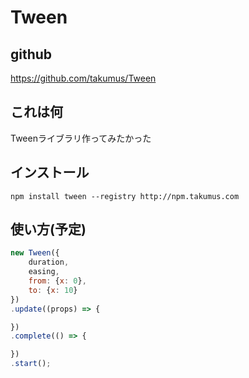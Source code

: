 # Tween
## github
<https://github.com/takumus/Tween>
## これは何
Tweenライブラリ作ってみたかった
## インストール
`npm install tween --registry http://npm.takumus.com`
## 使い方(予定)
```js
new Tween({
    duration,
    easing, 
    from: {x: 0},
    to: {x: 10}
})
.update((props) => {

})
.complete(() => {

})
.start();

```
